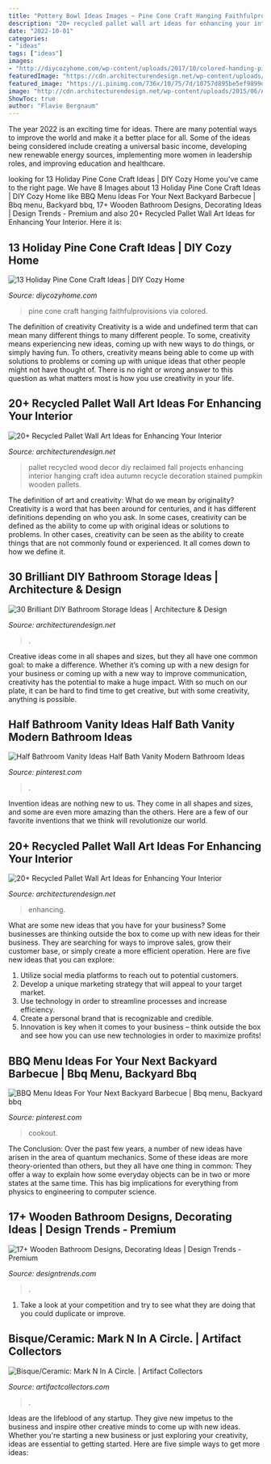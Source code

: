 ```yaml
---
title: "Pottery Bowl Ideas Images ~ Pine Cone Craft Hanging Faithfulprovisions Via Colored"
description: "20+ recycled pallet wall art ideas for enhancing your interior"
date: "2022-10-01"
categories:
- "ideas"
tags: ["ideas"]
images:
- "http://diycozyhome.com/wp-content/uploads/2017/10/colored-handing-pine-cone.jpg"
featuredImage: "https://cdn.architecturendesign.net/wp-content/uploads/2014/08/diy-bathroom-storage-ideas-7.jpg"
featured_image: "https://i.pinimg.com/736x/10/75/7d/10757d895be5ef9899d55031ecbdde1a.jpg"
image: "http://cdn.architecturendesign.net/wp-content/uploads/2015/06/AD-Pallet-Wall-Art-14.jpg"
ShowToc: true
author: "Flavie Bergnaum"
---
```



The year 2022 is an exciting time for ideas. There are many potential ways to improve the world and make it a better place for all. Some of the ideas being considered include creating a universal basic income, developing new renewable energy sources, implementing more women in leadership roles, and improving education and healthcare.

	

		
looking for 13 Holiday Pine Cone Craft Ideas | DIY Cozy Home you've came to the right page. We have 8 Images about 13 Holiday Pine Cone Craft Ideas | DIY Cozy Home like BBQ Menu Ideas For Your Next Backyard Barbecue | Bbq menu, Backyard bbq, 17+ Wooden Bathroom Designs, Decorating Ideas | Design Trends - Premium and also 20+ Recycled Pallet Wall Art Ideas for Enhancing Your Interior. Here it is:
		
    
## 13 Holiday Pine Cone Craft Ideas | DIY Cozy Home

<img loading=lazy src="http://diycozyhome.com/wp-content/uploads/2017/10/colored-handing-pine-cone.jpg" onerror="this.onerror=null;this.src='https://tse3.mm.bing.net/th?id=OIP.tS95uz6_Zzv2tyRQ2DffwQHaLH&amp;pid=15.1';" alt="13 Holiday Pine Cone Craft Ideas | DIY Cozy Home">

_Source: diycozyhome.com_

>pine cone craft hanging faithfulprovisions via colored. 

	

The definition of creativity
Creativity is a wide and undefined term that can mean many different things to many different people. To some, creativity means experiencing new ideas, coming up with new ways to do things, or simply having fun. To others, creativity means being able to come up with solutions to problems or coming up with unique ideas that other people might not have thought of. There is no right or wrong answer to this question as what matters most is how you use creativity in your life.

    
## 20+ Recycled Pallet Wall Art Ideas For Enhancing Your Interior

<img loading=lazy src="http://cdn.architecturendesign.net/wp-content/uploads/2015/06/AD-Pallet-Wall-Art-14.jpg" onerror="this.onerror=null;this.src='https://tse1.mm.bing.net/th?id=OIP.ZEvAOThnjVQaw_KjwxcIxgHaJ4&amp;pid=15.1';" alt="20+ Recycled Pallet Wall Art Ideas for Enhancing Your Interior">

_Source: architecturendesign.net_

>pallet recycled wood decor diy reclaimed fall projects enhancing interior hanging craft idea autumn recycle decoration stained pumpkin wooden pallets. 

	

The definition of art and creativity: What do we mean by originality?
Creativity is a word that has been around for centuries, and it has different definitions depending on who you ask. In some cases, creativity can be defined as the ability to come up with original ideas or solutions to problems. In other cases, creativity can be seen as the ability to create things that are not commonly found or experienced. It all comes down to how we define it.

    
## 30 Brilliant DIY Bathroom Storage Ideas | Architecture &amp; Design

<img loading=lazy src="https://cdn.architecturendesign.net/wp-content/uploads/2014/08/diy-bathroom-storage-ideas-7.jpg" onerror="this.onerror=null;this.src='https://tse1.mm.bing.net/th?id=OIP.SWMV8u34vxFvanTNIgEJhQHaNK&amp;pid=15.1';" alt="30 Brilliant DIY Bathroom Storage Ideas | Architecture &amp; Design">

_Source: architecturendesign.net_

>. 

	

Creative ideas come in all shapes and sizes, but they all have one common goal: to make a difference. Whether it’s coming up with a new design for your business or coming up with a new way to improve communication, creativity has the potential to make a huge impact. With so much on our plate, it can be hard to find time to get creative, but with some creativity, anything is possible.

    
## Half Bathroom Vanity Ideas Half Bath Vanity Modern Bathroom Ideas

<img loading=lazy src="https://i.pinimg.com/736x/0e/4e/b9/0e4eb9dc53e3c84f93517452908efbfd.jpg" onerror="this.onerror=null;this.src='https://tse1.mm.bing.net/th?id=OIP.2Y16lJWwv573BkvWnDb6HgHaLh&amp;pid=15.1';" alt="Half Bathroom Vanity Ideas Half Bath Vanity Modern Bathroom Ideas">

_Source: pinterest.com_

>. 

	

Invention ideas are nothing new to us. They come in all shapes and sizes, and some are even more amazing than the others. Here are a few of our favorite inventions that we think will revolutionize our world.

    
## 20+ Recycled Pallet Wall Art Ideas For Enhancing Your Interior

<img loading=lazy src="https://cdn.architecturendesign.net/wp-content/uploads/2015/06/AD-Pallet-Wall-Art-9.jpg" onerror="this.onerror=null;this.src='https://tse1.mm.bing.net/th?id=OIP.xZGMJb9Zy_pKMOJAJpu9VgHaLH&amp;pid=15.1';" alt="20+ Recycled Pallet Wall Art Ideas for Enhancing Your Interior">

_Source: architecturendesign.net_

>enhancing. 

	

What are some new ideas that you have for your business?
Some businesses are thinking outside the box to come up with new ideas for their business. They are searching for ways to improve sales, grow their customer base, or simply create a more efficient operation. Here are five new ideas that you can explore: 
1) Utilize social media platforms to reach out to potential customers.
2) Develop a unique marketing strategy that will appeal to your target market. 
3) Use technology in order to streamline processes and increase efficiency. 
4) Create a personal brand that is recognizable and credible. 
5) Innovation is key when it comes to your business – think outside the box and see how you can use new technologies in order to maximize profits!

    
## BBQ Menu Ideas For Your Next Backyard Barbecue | Bbq Menu, Backyard Bbq

<img loading=lazy src="https://i.pinimg.com/736x/10/75/7d/10757d895be5ef9899d55031ecbdde1a.jpg" onerror="this.onerror=null;this.src='https://tse1.mm.bing.net/th?id=OIP.JGkZNJXSpkYmb4BEPT0eCQHaO0&amp;pid=15.1';" alt="BBQ Menu Ideas For Your Next Backyard Barbecue | Bbq menu, Backyard bbq">

_Source: pinterest.com_

>cookout. 

	

The Conclusion:
Over the past few years, a number of new ideas have arisen in the area of quantum mechanics. Some of these ideas are more theory-oriented than others, but they all have one thing in common: They offer a way to explain how some everyday objects can be in two or more states at the same time. This has big implications for everything from physics to engineering to computer science.

    
## 17+ Wooden Bathroom Designs, Decorating Ideas | Design Trends - Premium

<img loading=lazy src="https://images.designtrends.com/wp-content/uploads/2016/03/09141514/Wooden-Rustic-Bathroom.jpg" onerror="this.onerror=null;this.src='https://tse2.mm.bing.net/th?id=OIP.cdKEIhKBkmZWffZsuvgh4QHaLH&amp;pid=15.1';" alt="17+ Wooden Bathroom Designs, Decorating Ideas | Design Trends - Premium">

_Source: designtrends.com_

>. 

	

1. Take a look at your competition and try to see what they are doing that you could duplicate or improve.

    
## Bisque/Ceramic: Mark N In A Circle. | Artifact Collectors

<img loading=lazy src="https://d29jd5m3t61t9.cloudfront.net/artifactcollectors.com/images/fbfiles/images/625w/E4D964F6-4525-4837-8DC0-23FC88A83EFA-3979ke1cun_v_1548713545.jpeg" onerror="this.onerror=null;this.src='https://tse3.mm.bing.net/th?id=OIP.2mkhLriQcieCG1ag6NM8BgHaJ3&amp;pid=15.1';" alt="Bisque/Ceramic: Mark N In A Circle. | Artifact Collectors">

_Source: artifactcollectors.com_

>. 

	

Ideas are the lifeblood of any startup. They give new impetus to the business and inspire other creative minds to come up with new ideas. Whether you're starting a new business or just exploring your creativity, ideas are essential to getting started. Here are five simple ways to get more ideas: 

